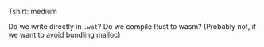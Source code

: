 Tshirt: medium

Do we write directly in `.wat`?
Do we compile Rust to wasm? (Probably not, if we want to avoid bundling malloc)